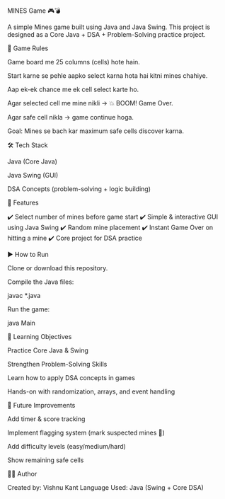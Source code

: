 MINES Game 🎮💣

A simple Mines game built using Java and Java Swing.
This project is designed as a Core Java + DSA + Problem-Solving practice project.

📌 Game Rules

Game board me 25 columns (cells) hote hain.

Start karne se pehle aapko select karna hota hai kitni mines chahiye.

Aap ek-ek chance me ek cell select karte ho.

Agar selected cell me mine nikli → 💥 BOOM! Game Over.

Agar safe cell nikla → game continue hoga.

Goal: Mines se bach kar maximum safe cells discover karna.

🛠️ Tech Stack

Java (Core Java)

Java Swing (GUI)

DSA Concepts (problem-solving + logic building)

🚀 Features

✔️ Select number of mines before game start
✔️ Simple & interactive GUI using Java Swing
✔️ Random mine placement
✔️ Instant Game Over on hitting a mine
✔️ Core project for DSA practice

▶️ How to Run

Clone or download this repository.

Compile the Java files:

javac *.java


Run the game:

java Main

🎯 Learning Objectives

Practice Core Java & Swing

Strengthen Problem-Solving Skills

Learn how to apply DSA concepts in games

Hands-on with randomization, arrays, and event handling

📖 Future Improvements

Add timer & score tracking

Implement flagging system (mark suspected mines 🚩)

Add difficulty levels (easy/medium/hard)

Show remaining safe cells

👨‍💻 Author

Created by: Vishnu Kant
Language Used: Java (Swing + Core DSA)
